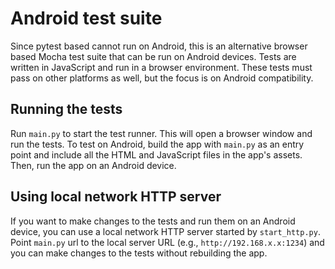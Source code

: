 # Android test suite

Since pytest based cannot run on Android, this is an alternative browser based Mocha test suite that can be run on Android devices. Tests are written in JavaScript and run in a browser environment. These tests must pass on other platforms as well, but the focus is on Android compatibility.

## Running the tests

Run `main.py` to start the test runner. This will open a browser window and run the tests. To test on Android, build the app with `main.py` as an entry point and include all the HTML and JavaScript files in the app's assets. Then, run the app on an Android device.

## Using local network HTTP server

If you want to make changes to the tests and run them on an Android device, you can use a local network HTTP server started by `start_http.py`. Point `main.py` url to the local server URL (e.g., `http://192.168.x.x:1234`) and you can make changes to the tests without rebuilding the app.

